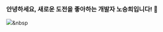 ### 안녕하세요, 새로운 도전을 좋아하는 개발자 노승희입니다! 👋
<img src="https://img.shields.io/badge/Python-3766AB?style=flat-square&logo=Python&logoColor=white"/></a>&nbsp 
<!--
**roh200413/roh200413** is a ✨ _special_ ✨ repository because its `README.md` (this file) appears on your GitHub profile.

Here are some ideas to get you started:

- 🔭 I’m currently working on ...
- 🌱 I’m currently learning ...
- 👯 I’m looking to collaborate on ...
- 🤔 I’m looking for help with ...
- 💬 Ask me about ...
- 📫 How to reach me: ...
- 😄 Pronouns: ...
- ⚡ Fun fact: ...
-->
